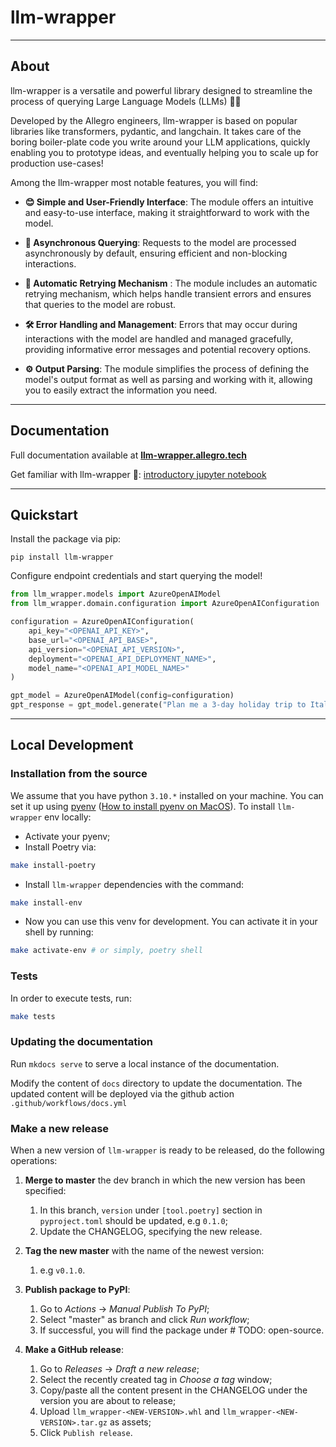 # llm-wrapper

___
## About

llm-wrapper is a versatile and powerful library designed to streamline the process of querying Large Language Models
(LLMs) 🤖💬

Developed by the Allegro engineers, llm-wrapper is based on popular libraries like transformers, pydantic, and langchain. It takes care 
of the boring boiler-plate code you write around your LLM applications, quickly enabling you to prototype ideas, and eventually helping you to scale up 
for production use-cases!

Among the llm-wrapper most notable features, you will find:

* **😊 Simple and User-Friendly Interface**: The module offers an intuitive and easy-to-use interface, making it straightforward to work with the model.

* **🔀 Asynchronous Querying**: Requests to the model are processed asynchronously by default, ensuring efficient and non-blocking interactions.

* **🔄 Automatic Retrying Mechanism** : The module includes an automatic retrying mechanism, which helps handle transient errors and ensures that queries to the model are robust.

* **🛠️ Error Handling and Management**: Errors that may occur during interactions with the model are handled and managed gracefully, providing informative error messages and potential recovery options.

* **⚙️ Output Parsing**: The module simplifies the process of defining the model's output format as well as parsing and working with it, allowing you to easily extract the information you need.

___

## Documentation

Full documentation available at **[llm-wrapper.allegro.tech](https://llm-wrapper.allegro.tech/)**

Get familiar with llm-wrapper 🚀: [introductory jupyter notebook](https://github.com/allegro/llm-wrapper/blob/main/examples/introduction.ipynb)

___

## Quickstart

Install the package via pip:

```
pip install llm-wrapper
```

Configure endpoint credentials and start querying the model!

```python
from llm_wrapper.models import AzureOpenAIModel
from llm_wrapper.domain.configuration import AzureOpenAIConfiguration

configuration = AzureOpenAIConfiguration(
    api_key="<OPENAI_API_KEY>",
    base_url="<OPENAI_API_BASE>",
    api_version="<OPENAI_API_VERSION>",
    deployment="<OPENAI_API_DEPLOYMENT_NAME>",
    model_name="<OPENAI_API_MODEL_NAME>"
)

gpt_model = AzureOpenAIModel(config=configuration)
gpt_response = gpt_model.generate("Plan me a 3-day holiday trip to Italy")
```
___

## Local Development

### Installation from the source

We assume that you have python `3.10.*` installed on your machine. 
You can set it up using [pyenv](https://github.com/pyenv/pyenv#installationbrew) 
([How to install pyenv on MacOS](https://jordanthomasg.medium.com/python-development-on-macos-with-pyenv-2509c694a808)). To install `llm-wrapper` env locally:

* Activate your pyenv;
* Install Poetry via:

```bash
make install-poetry
```

* Install `llm-wrapper` dependencies with the command:

```bash
make install-env
```

* Now you can use this venv for development. You can activate it in your shell by running:

```bash
make activate-env # or simply, poetry shell
```

### Tests

In order to execute tests, run:

```bash
make tests
```

### Updating the documentation

Run `mkdocs serve` to serve a local instance of the documentation.

Modify the content of `docs` directory to update the documentation. The updated content will be deployed
via the github action `.github/workflows/docs.yml`

### Make a new release

When a new version of `llm-wrapper` is ready to be released, do the following operations:

1. **Merge to master** the dev branch in which the new version has been specified:
    1. In this branch, `version` under `[tool.poetry]` section in `pyproject.toml` should be updated, e.g `0.1.0`;
    2. Update the CHANGELOG, specifying the new release.

2. **Tag the new master** with the name of the newest version:
    1. e.g `v0.1.0`.

3. **Publish package to PyPI**:
    1. Go to _Actions_ → _Manual Publish To PyPI_;
    2. Select "master" as branch and click _Run workflow_;
    3. If successful, you will find the package under # TODO: open-source.

4. **Make a GitHub release**:
    1. Go to _Releases_ → _Draft a new release_;
    2. Select the recently created tag in _Choose a tag_ window;
    3. Copy/paste all the content present in the CHANGELOG under the version you are about to release;
    4. Upload `llm_wrapper-<NEW-VERSION>.whl` and `llm_wrapper-<NEW-VERSION>.tar.gz` as assets;
    5. Click `Publish release`.
